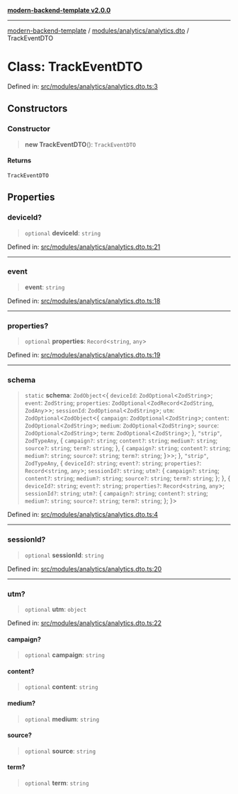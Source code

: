 [**modern-backend-template v2.0.0**](../../../../README.md)

***

[modern-backend-template](../../../../modules.md) / [modules/analytics/analytics.dto](../README.md) / TrackEventDTO

# Class: TrackEventDTO

Defined in: [src/modules/analytics/analytics.dto.ts:3](https://github.com/maemreyo/saas-4cus-nodejs/blob/1a77de11cd6eaefe66c31c7f5de281673fc25ce5/src/modules/analytics/analytics.dto.ts#L3)

## Constructors

### Constructor

> **new TrackEventDTO**(): `TrackEventDTO`

#### Returns

`TrackEventDTO`

## Properties

### deviceId?

> `optional` **deviceId**: `string`

Defined in: [src/modules/analytics/analytics.dto.ts:21](https://github.com/maemreyo/saas-4cus-nodejs/blob/1a77de11cd6eaefe66c31c7f5de281673fc25ce5/src/modules/analytics/analytics.dto.ts#L21)

***

### event

> **event**: `string`

Defined in: [src/modules/analytics/analytics.dto.ts:18](https://github.com/maemreyo/saas-4cus-nodejs/blob/1a77de11cd6eaefe66c31c7f5de281673fc25ce5/src/modules/analytics/analytics.dto.ts#L18)

***

### properties?

> `optional` **properties**: `Record`\<`string`, `any`\>

Defined in: [src/modules/analytics/analytics.dto.ts:19](https://github.com/maemreyo/saas-4cus-nodejs/blob/1a77de11cd6eaefe66c31c7f5de281673fc25ce5/src/modules/analytics/analytics.dto.ts#L19)

***

### schema

> `static` **schema**: `ZodObject`\<\{ `deviceId`: `ZodOptional`\<`ZodString`\>; `event`: `ZodString`; `properties`: `ZodOptional`\<`ZodRecord`\<`ZodString`, `ZodAny`\>\>; `sessionId`: `ZodOptional`\<`ZodString`\>; `utm`: `ZodOptional`\<`ZodObject`\<\{ `campaign`: `ZodOptional`\<`ZodString`\>; `content`: `ZodOptional`\<`ZodString`\>; `medium`: `ZodOptional`\<`ZodString`\>; `source`: `ZodOptional`\<`ZodString`\>; `term`: `ZodOptional`\<`ZodString`\>; \}, `"strip"`, `ZodTypeAny`, \{ `campaign?`: `string`; `content?`: `string`; `medium?`: `string`; `source?`: `string`; `term?`: `string`; \}, \{ `campaign?`: `string`; `content?`: `string`; `medium?`: `string`; `source?`: `string`; `term?`: `string`; \}\>\>; \}, `"strip"`, `ZodTypeAny`, \{ `deviceId?`: `string`; `event?`: `string`; `properties?`: `Record`\<`string`, `any`\>; `sessionId?`: `string`; `utm?`: \{ `campaign?`: `string`; `content?`: `string`; `medium?`: `string`; `source?`: `string`; `term?`: `string`; \}; \}, \{ `deviceId?`: `string`; `event?`: `string`; `properties?`: `Record`\<`string`, `any`\>; `sessionId?`: `string`; `utm?`: \{ `campaign?`: `string`; `content?`: `string`; `medium?`: `string`; `source?`: `string`; `term?`: `string`; \}; \}\>

Defined in: [src/modules/analytics/analytics.dto.ts:4](https://github.com/maemreyo/saas-4cus-nodejs/blob/1a77de11cd6eaefe66c31c7f5de281673fc25ce5/src/modules/analytics/analytics.dto.ts#L4)

***

### sessionId?

> `optional` **sessionId**: `string`

Defined in: [src/modules/analytics/analytics.dto.ts:20](https://github.com/maemreyo/saas-4cus-nodejs/blob/1a77de11cd6eaefe66c31c7f5de281673fc25ce5/src/modules/analytics/analytics.dto.ts#L20)

***

### utm?

> `optional` **utm**: `object`

Defined in: [src/modules/analytics/analytics.dto.ts:22](https://github.com/maemreyo/saas-4cus-nodejs/blob/1a77de11cd6eaefe66c31c7f5de281673fc25ce5/src/modules/analytics/analytics.dto.ts#L22)

#### campaign?

> `optional` **campaign**: `string`

#### content?

> `optional` **content**: `string`

#### medium?

> `optional` **medium**: `string`

#### source?

> `optional` **source**: `string`

#### term?

> `optional` **term**: `string`
